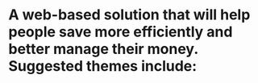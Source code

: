# A web-based solution that will help people save more efficiently and better manage their money. Suggested themes include:
